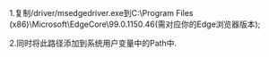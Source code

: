 1.复制/driver/msedgedriver.exe到C:\Program Files (x86)\Microsoft\EdgeCore\99.0.1150.46(需对应你的Edge浏览器版本);

2.同时将此路径添加到系统用户变量中的Path中.